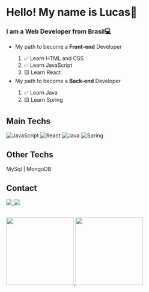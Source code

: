 <h1>Hello! My name is Lucas👋</h1>
<h3>I am a Web Developer from Brasil💻</h3>

<ul>
  <li>My path to become a <b>Front-end</b> Developer</li>
  <ol type="1">
    <li>✅ Learn HTML and CSS</li>
    <li>✅ Learn JavaScript</li>
    <li>🟨 Learn React</li>
  </ol>
  <li>My path to become a <b>Back-end</b> Developer</li>
  <ol type="1">
    <li>✅ Learn Java</li>
    <li>🟨 Learn Spring</li>
  </ol>
</ul>

<h2>Main Techs</h2>
<div>
  <img title="JavaScript" alt="JavaScript" src="https://img.shields.io/badge/JavaScript-F7DF1E?style=for-the-badge&logo=javascript&logoColor=000000" />
  <img title="React" alt="React" src="https://img.shields.io/badge/React-20232A?style=for-the-badge&logo=react&logoColor=61DAFB" />
  <img title="Java" alt="Java" src="https://img.shields.io/badge/Java-da851b?style=for-the-badge&logo=java&logoColor=white" />
  <img title="Spring" alt="Spring" src="https://img.shields.io/badge/Spring-6DB33F?style=for-the-badge&logo=spring&logoColor=white" />
</div>

<h2>Other Techs</h2>
<p>MySql | MongoDB</p>

<h2>Contact</h2>
<a href="https://www.linkedin.com/in/lucas-emanuel-santana-dos-santos-7431b722a" alt="linkedin">
  <img src="https://img.shields.io/badge/linkedin-0A66C2?style=for-the-badge&logo=linkedin&logoColor=white" />
</a>
<a href="https://www.instagram.com/lucasinmanuel/" alt="instagram">
  <img src="https://img.shields.io/badge/Instagram-E4405F?style=for-the-badge&logo=instagram&logoColor=white" />
</a>

<h2></h2>

<div>
  <a href="https://github.com/LucasInmanuel">
    <img height="180em" src="https://github-readme-stats.vercel.app/api?username=LucasInmanuel&show_icons=true&theme=tokyonight" />
    <img height="180em" src="https://github-readme-stats.vercel.app/api/top-langs/?username=LucasInmanuel&layout=compact&theme=tokyonight" />
  </a>
</div>


